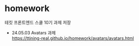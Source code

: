 # homework
테킷 프론트엔드 스쿨 10기 과제 저장


- 24.05.03 Avatars 과제<br />
https://ttining-real.github.io/homework/avatars/avatars.html